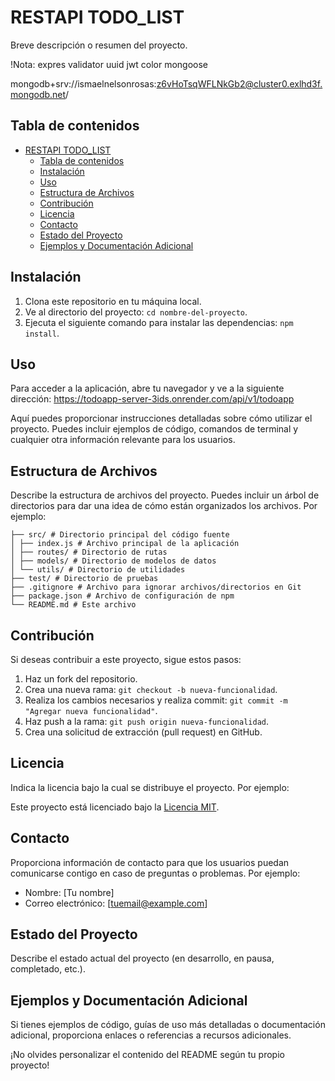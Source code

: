 # RESTAPI TODO_LIST  
Breve descripción o resumen del proyecto.

!Nota:
expres validator 
uuid
jwt
color
mongoose

mongodb+srv://ismaelnelsonrosas:z6vHoTsqWFLNkGb2@cluster0.exlhd3f.mongodb.net/


## Tabla de contenidos

- [RESTAPI TODO\_LIST](#restapi-todo_list)
  - [Tabla de contenidos](#tabla-de-contenidos)
  - [Instalación](#instalación)
  - [Uso](#uso)
  - [Estructura de Archivos](#estructura-de-archivos)
  - [Contribución](#contribución)
  - [Licencia](#licencia)
  - [Contacto](#contacto)
  - [Estado del Proyecto](#estado-del-proyecto)
  - [Ejemplos y Documentación Adicional](#ejemplos-y-documentación-adicional)

## Instalación

1. Clona este repositorio en tu máquina local.
2. Ve al directorio del proyecto: `cd nombre-del-proyecto`.
3. Ejecuta el siguiente comando para instalar las dependencias: `npm install`.

## Uso
Para acceder a la aplicación, abre tu navegador y ve a la siguiente dirección:
https://todoapp-server-3ids.onrender.com/api/v1/todoapp

Aquí puedes proporcionar instrucciones detalladas sobre cómo utilizar el proyecto. Puedes incluir ejemplos de código, comandos de terminal y cualquier otra información relevante para los usuarios.

## Estructura de Archivos

Describe la estructura de archivos del proyecto. Puedes incluir un árbol de directorios para dar una idea de cómo están organizados los archivos. Por ejemplo:

```
├── src/ # Directorio principal del código fuente
│ ├── index.js # Archivo principal de la aplicación
│ ├── routes/ # Directorio de rutas
│ ├── models/ # Directorio de modelos de datos
│ └── utils/ # Directorio de utilidades
├── test/ # Directorio de pruebas
├── .gitignore # Archivo para ignorar archivos/directorios en Git
├── package.json # Archivo de configuración de npm
└── README.md # Este archivo

```

## Contribución

Si deseas contribuir a este proyecto, sigue estos pasos:

1. Haz un fork del repositorio.
2. Crea una nueva rama: `git checkout -b nueva-funcionalidad`.
3. Realiza los cambios necesarios y realiza commit: `git commit -m "Agregar nueva funcionalidad"`.
4. Haz push a la rama: `git push origin nueva-funcionalidad`.
5. Crea una solicitud de extracción (pull request) en GitHub.

## Licencia

Indica la licencia bajo la cual se distribuye el proyecto. Por ejemplo:

Este proyecto está licenciado bajo la [Licencia MIT](https://opensource.org/licenses/MIT).

## Contacto

Proporciona información de contacto para que los usuarios puedan comunicarse contigo en caso de preguntas o problemas. Por ejemplo:

- Nombre: [Tu nombre]
- Correo electrónico: [tuemail@example.com]

## Estado del Proyecto

Describe el estado actual del proyecto (en desarrollo, en pausa, completado, etc.).

## Ejemplos y Documentación Adicional

Si tienes ejemplos de código, guías de uso más detalladas o documentación adicional, proporciona enlaces o referencias a recursos adicionales.

¡No olvides personalizar el contenido del README según tu propio proyecto!
